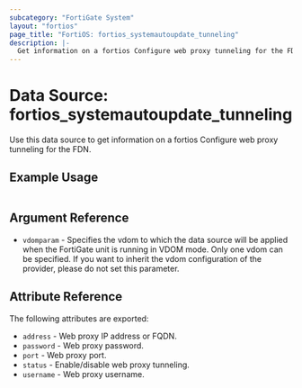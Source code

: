 ```yaml
---
subcategory: "FortiGate System"
layout: "fortios"
page_title: "FortiOS: fortios_systemautoupdate_tunneling"
description: |-
  Get information on a fortios Configure web proxy tunneling for the FDN.
---
```


# Data Source: fortios_systemautoupdate_tunneling
Use this data source to get information on a fortios Configure web proxy tunneling for the FDN.


## Example Usage

```hcl

```

## Argument Reference

* `vdomparam` - Specifies the vdom to which the data source will be applied when the FortiGate unit is running in VDOM mode. Only one vdom can be specified. If you want to inherit the vdom configuration of the provider, please do not set this parameter.

## Attribute Reference

The following attributes are exported:

* `address` - Web proxy IP address or FQDN.
* `password` - Web proxy password.
* `port` - Web proxy port.
* `status` - Enable/disable web proxy tunneling.
* `username` - Web proxy username.
